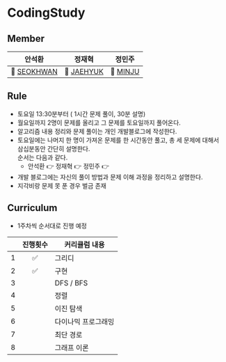 # CodingStudy



## Member

| 안석환 | 정재혁 | 정민주 |
| -- | -- | -- |
|🌱 [SEOKHWAN](https://github.com/hwan0303)   |     🌱 [JAEHYUK](https://github.com/jaehyukjung)  |  🌱 [MINJU](https://github.com/JoungMinJu) |


## Rule
- 토요일 13:30분부터 ( 1시간 문제 풀이, 30분 설명)
- 월요일까지 2명이 문제를 올리고 그 문제를 토요일까지 풀어온다.
- 알고리즘 내용 정리와 문제 풀이는 개인 개발블로그에 작성한다.
- 토요일에는 나머지 한 명이 가져온 문제를 한 시간동안 풀고, 총 세 문제에 대해서 삼십분동안 간단히 설명한다.<br>
  순서는 다음과 같다.
  - 안석환 👉 정재혁 👉  정민주 👉
- 개발 블로그에는 자신의 풀이 방법과 문제 이해 과정을 정리하고 설명한다.
- 지각비랑 문제 못 푼 경우 벌금 존재


## Curriculum
 - 1주차씩 순서대로 진행 예정


|  | 진행횟수 | 커리큘럼 내용 |
| ------ |:--:|----------- |
| 1 |✅  | 그리디 |
| 2 |✅  | 구현 |
| 3 |  | DFS / BFS |
| 4 |  | 정렬 |
| 5 |  | 이진 탐색 |
| 6 |  | 다이나믹 프로그래밍  |
| 7 |  | 최단 경로  |
| 8 |  | 그래프 이론  |

